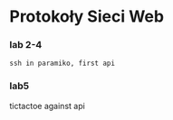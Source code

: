 # Protokoły Sieci Web

### lab 2-4
    
    ssh in paramiko, first api

### lab5

tictactoe against api
